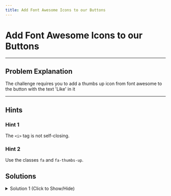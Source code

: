 ```yaml
---
title: Add Font Awesome Icons to our Buttons
---
```

# Add Font Awesome Icons to our Buttons

---
## Problem Explanation
The challenge requires you to add a thumbs up icon from font awesome to the button with the text 'Like' in it


---
## Hints

### Hint 1

The ``` <i> ``` tag is not self-closing.
 
### Hint 2

Use the classes ``` fa ``` and ```fa-thumbs-up```.

## Solutions

<details><summary>Solution 1 (Click to Show/Hide)</summary>

Modify the button tag to the following:

```html
<button class="btn btn-block btn-primary">
        <i class="fa fa-thumbs-up"></i>
        Like
</button>
```
</details>
